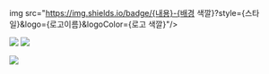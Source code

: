 img src="https://img.shields.io/badge/{내용}-{배경 색깔}?style={스타일}&logo={로고이름}&logoColor={로고 색깔}"/>

<img src="https://img.shields.io/badge/HTML-blue?style=flat&logo=HTML&logoColor=CC6699"/> <img src="https://img.shields.io/badge/CSS-skyblue?style=flat&logo=CSS&logoColor=white"/>

<img src="https://img.shields.io/badge/Javascript-Lavender?style=flat&logo=Javascript&logoColor=LightCyan"/>

